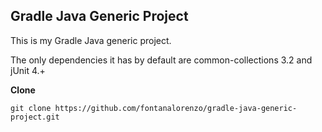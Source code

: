 ## Gradle Java Generic Project
This is my Gradle Java generic project.

The only dependencies it has by default are common-collections 3.2 and  jUnit 4.+

**Clone**
```
git clone https://github.com/fontanalorenzo/gradle-java-generic-project.git
```
